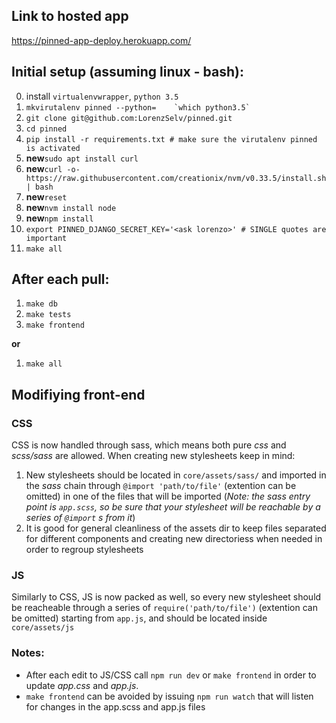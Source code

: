 ## Link to hosted app
https://pinned-app-deploy.herokuapp.com/

## Initial setup (assuming linux - bash):

0) install `virtualenvwrapper`, `python 3.5`
1) ```mkvirutalenv pinned --python=    `which python3.5` ```
2) `git clone git@github.com:LorenzSelv/pinned.git`
3) `cd pinned`
4) `pip install -r requirements.txt # make sure the virutalenv pinned is activated`
5) **new**`sudo apt install curl`
6) **new**`curl -o- https://raw.githubusercontent.com/creationix/nvm/v0.33.5/install.sh | bash`
7) **new**`reset`
7) **new**`nvm install node`
8) **new**`npm install`
9) `export PINNED_DJANGO_SECRET_KEY='<ask lorenzo>' # SINGLE quotes are important`
10) `make all`

## After each pull:
1) `make db`
2) `make tests`
3) `make frontend`

**or**

1) `make all`

## Modifiying front-end

### CSS
CSS is now handled through sass, which means both pure *css* and *scss/sass* are allowed. When creating new stylesheets keep in mind:
1) New stylesheets should be located in `core/assets/sass/` and imported in the *sass* chain through `@import 'path/to/file'` (extention can be omitted) in one of the files that will be imported (*Note: the sass entry point is `app.scss`, so be sure that your stylesheet will be reachable by a series of `@import` s from it*)
2) It is good for general cleanliness of the assets dir to keep files separated for different components and creating new directoriess when needed in order to regroup stylesheets

### JS
Similarly to CSS, JS is now packed as well, so every new stylesheet should be reacheable through a series of `require('path/to/file')` (extention can be omitted) starting from `app.js`, and should be located inside `core/assets/js`

### Notes:

- After each edit to JS/CSS call `npm run dev` or `make frontend` in order to update *app.css* and *app.js*.
- `make frontend` can be avoided by issuing `npm run watch` that will listen for changes in the app.scss and app.js files